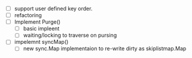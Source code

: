 - [ ] support user defined key order.
- [ ] refactoring
- [ ] Implement Purge()
  - [ ] basic impleent
  - [ ] waiting/locking to traverse on pursing
- [ ] impelemnt syncMap()
  - [ ] new sync.Map implementaion to re-write dirty as skiplistmap.Map 
